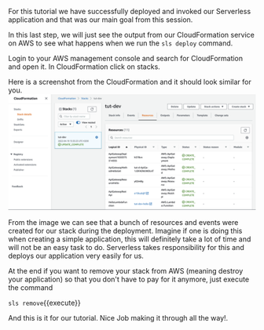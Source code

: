 For this tutorial we have successfully deployed and invoked our Serverless application and that was our main
goal from this session.

In this last step, we will just see the output from our CloudFormation service on AWS to see what happens when we run the `sls deploy` command.

Login to your AWS management console and search for CloudFormation and open it. In CloudFormation click on stacks.

Here is a screenshot from the CloudFormation and it should look similar for you.
![cloudformation](https://github.com/Abdullah1428/katacoda-scenarios/blob/main/assets/cloud-formation.png?raw=true)

From the image we can see that a bunch of resources and events were created for our stack during the deployment. Imagine if one is doing this when creating a simple application, this will definitely take a lot of time and will not be an easy task to do. Serverless takes responsibility for this and deploys our application very easily for us.

At the end if you want to remove your stack from AWS (meaning destroy your application) so that you don't have to pay for it anymore, just execute the command

`sls remove`{{execute}}

And this is it for our tutorial. Nice Job making it through all the way!.
